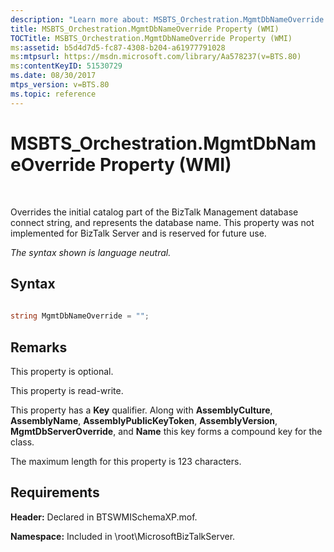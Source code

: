 ```yaml
---
description: "Learn more about: MSBTS_Orchestration.MgmtDbNameOverride Property (WMI)"
title: MSBTS_Orchestration.MgmtDbNameOverride Property (WMI)
TOCTitle: MSBTS_Orchestration.MgmtDbNameOverride Property (WMI)
ms:assetid: b5d4d7d5-fc87-4308-b204-a61977791028
ms:mtpsurl: https://msdn.microsoft.com/library/Aa578237(v=BTS.80)
ms:contentKeyID: 51530729
ms.date: 08/30/2017
mtps_version: v=BTS.80
ms.topic: reference
---
```


# MSBTS\_Orchestration.MgmtDbNameOverride Property (WMI)

 

Overrides the initial catalog part of the BizTalk Management database connect string, and represents the database name. This property was not implemented for BizTalk Server and is reserved for future use.

*The syntax shown is language neutral.*

## Syntax

```C#
  
string MgmtDbNameOverride = "";  
```

## Remarks

This property is optional.

This property is read-write.

This property has a **Key** qualifier. Along with **AssemblyCulture**, **AssemblyName**, **AssemblyPublicKeyToken**, **AssemblyVersion**, **MgmtDbServerOverride**, and **Name** this key forms a compound key for the class.

The maximum length for this property is 123 characters.

## Requirements

**Header:** Declared in BTSWMISchemaXP.mof.

**Namespace:** Included in \\root\\MicrosoftBizTalkServer.

